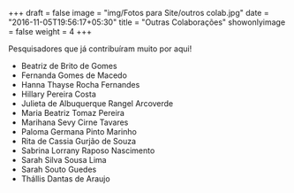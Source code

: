 +++
draft = false
image = "img/Fotos para Site/outros colab.jpg"
date = "2016-11-05T19:56:17+05:30"
title = "Outras Colaborações"
showonlyimage = false
weight = 4
+++

Pesquisadores que já contribuíram muito por aqui!
<!--more-->

* Beatriz de Brito de Gomes
* Fernanda Gomes de Macedo
* Hanna Thayse Rocha Fernandes
* Hillary Pereira Costa
* Julieta de Albuquerque Rangel Arcoverde
* Maria Beatriz Tomaz Pereira
* Marihana Sevy Cirne Tavares
* Paloma Germana Pinto Marinho
* Rita de Cassia Gurjão de Souza
* Sabrina Lorrany Raposo Nascimento
* Sarah Silva Sousa Lima
* Sarah Souto Guedes
* Thállis Dantas de Araujo
